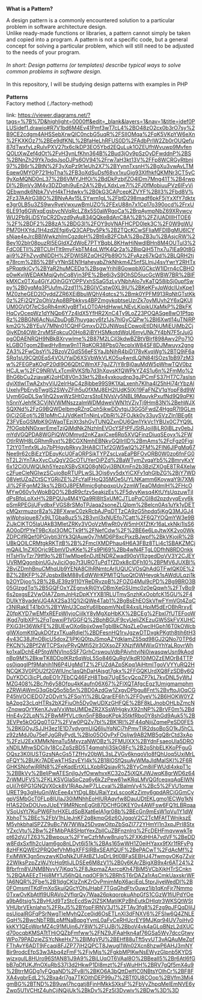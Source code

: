 <strong>What is a Pattern?</strong><br>

A design pattern is a commonly encountered solution to a particular problem in software architecture design.
<br>
Unlike ready-made functions or libraries, a pattern cannot simply be taken and copied into a program. A pattern is not a specific code, but a general concept for solving a particular problem, which will still need to be adjusted to the needs of your program.
<br><br>
<i>In short: Design patterns (or templates) describe typical ways to solve common problems in software design.</i>
<br><br>
In this repository, I will be studying design patterns with examples in PHP
<br><br>
<strong>Patterns</strong>
<br>
Factory method (./factory-method)

link: https://viewer.diagrams.net/?tags=%7B%7D&highlight=0000ff&edit=_blank&layers=1&nav=1&title=idef0PLUSidef1.drawio#R7V1bd6M4Ev41Pmf3wT7cL4%2BO48zO2cx0b3rO7sy%2B9CE2cdgm4AHSSebXrwQIC0ncbG5uqR%2FSIIOMqa%2FqK5VKpYW6eXn%2FKXKOz7%2BEe9dfKNL%2BfaHeLhRFUS0D%2FAdbPrIW2Zb0rOUQefu87dTwxfvLzRulvPXV27tx6cIkDP3EO5Ybd2EQuLuk1OZEUfhWvuwp9MvfenQOLtXwZef4dOt%2FvH3ynLfKhn364B%2Bud3jOv9pSzOyDFwddnP%2BS%2BNnZh29Yk7pdqJsoDJPs6OV94%2Frw7aH3kt13V%2FFp8WCRGyRtbnj97%2B6r%2BtN%2F3yXpPz9t1eUh2X7%2BYynnTxsnH%2BgXu3vwAvLTMEqew0MYOP721HoTha%2FB3oXdSuDsf68vx1xuGjg93XIfhkfQKMNr3CT5yC9yXpMQND0nL37%2B6VMYJHfOi%2BdDkPzbjfZO4IDm7Mng41T%2B4rwpDl%2BjnVv3M4v3DZDqhi9uEn2A%2ByLXdxLve7l%2FJ0fMobiuuPVz6IFvViQEbwndk6Nbk7VyH4kTHdwkv%2B0kG3CAPcepKZVYF%2Bll3%2Fbd8V%2Fz37AAIrG38O%2BNvAAv15LSYwm1gL%2FbtD298madf6pkF5jYxXfY7dktxe3gr0LB5u3ZS9wvRyeVwxuwBmUZO%2FExU88n7x1Cp17o390ocd%2FrxU6LE91g6GWxqEgsbycNVqRcLZ8x5S0aWRgoCa%2BrpAympNbZ69XRywcvWU2Pb9LjDSYpCR2Dvzd9yAu834QQke8dAnC8A%2B%2FZjUADlIIHTOE6%2F%2BDF2%2B8zA%2BDG3l%2FOY9oVNAFHCPD0lek3C%2F0W9gWUPM70HXYdJ1H4zd2Efgj6vQ3CAPby5Pk%2B2TQcKCwSFIiaMFDIBgMU6lCYsNjae4eJrcBBIWwkzhImCgzdpH%2Bt6xB2FCbA%2BoZB3u%2BAsjcRW%2Bey102blr08puzRl5EGIdXZdWoE7PTYBqbL8KHwHiNwdIBHn8M4OUTul3%2FdC0ETll%2BTCUHTlt9myFkbTM4qLWfK4Qr2a%2BipQiH5Thx7u7IEa90t8Gaij9%2FhZyvdNlDDH%2FDWlSRZqOH2Pb89O%2FvAzz67kQd%2BLQRH2tje78rcm%2B5%2BFyYNnSEN1HaheyabZhkNhkm4Z5nfSLlnjJ4svYwrY2RHTxsPRqptkjCy%2BYaR2huMCEDq%2BsgwYrihl8GowpbXGCkcW1IDrn4cCBHOp0wKvjWEDAKMqjQyhCq8Vjn3PE%2Be6i3yS9OhSD5iucGcWBW7BR%2BIFkMXCx0TXu4GjYJOjhGGYOPPVxhSSaG5zLyVNbhAlo7vKaTQ58ibSj0upfSwpy%2B0yqMq3PUufmJ2zd11%2BGIVCstw0XL9lU%2BKeKFvJpWdcIUxKpe1MZ0zheGED2IOyddZZR6XEiBbuWQhV4qtcs2%2Bmk0YPFM913RqNtGTstKk0z%2Fi2QY2pOhVzAp8BPbkkys4BPZmgykqbtseUzrZk7oyMUyh2Y6xQKUIUM0GVOf7eCSoRh4mKIygBfTxLOT0AHdHwwLNEvLKipikUXaMkP%2BkFKHqCyOcepWz1dYNQp6Y7z4ldX5YfHR2XnC4Ty9LoZ23POQASqe8wO1PfqpRz%2BBGN6AcNujZbuDgB7huygacy6fz1Js7hlGyCQPw%2BI6Xwtl14uTNjRPkm2G%2BYEuV7MNn01CQHFGmxvDZDJNWqsECpwojEtIDNjUMjEUjMb2Cj0iyKDt4OWr2rvM5FqkcuO0Ho82jBYHSMkotdWqU6myUNk7Y4bN7F5rJujGpgODAENRQH9NBkBXrywIme%2B87M2LCiI3kdwBZBtVBlrf898Awy2Po71OkLGBOTgom2BwdHv8mw9n1TRqKOR38Pbs07ecplxW84SF8DJMwuyx2gngZA3%2FwCbsYi%2BzoVZGdS56eFSYaJbNihR4biD178vKvqWg%2BTQ9iF6aSRq1sU9CQt0EqS4VOUYaiD6XSVbWkVLKO5u4wrdLQlN84ISOzs1bB97zM3w%2FEGPaKOgP20dl9O6QDtCWmXF7gJZ7jY8rBj0auMdW5pWhwTQV0bzHCJLw%2FC9NRlVLxTcmRVKSfb7d3hXpvsKfQWPkYZ4S1u6n%2FmMo%2BhG6bCu2zjavaKj2oHD8V0n33kt%2Bx4yxkoudnp3gJPCmFS37HT7C7asIsndyjXtIwlTwA2xhyViU2elrHaC4z8jbbe99S9K1XaLxenh7KIha4l25hHj74rYbzAlUxeIyPbErvbTwglS2SWvZFih5u0fXMJ8EH2IUdK5IXi19FaFNZV1qYopF8d9WUym6GpDLSw1ihQ2swWzSHtOzrsStoENVsVy5NBL9MquykPxufNd9Q9qPKlhSnnYJehfK3CVjNVWMNszzalmWDMdweVWN1tVZjvTj9Hm83N%2BehWJXSQXNd%2FzG9BQWDelbmgRZrqCph5ikwDDytgjJ3GG5FwdZ4HgqR7I9GLm0jCj2GEotj%2B1pMhCJJVdKejtTnNjnLyDbRi%2FOJkk0y33uySVzZIn1BEg6tZ3FVEoGSMbK9GWaqTEzjXt3shGyTUNQZxnDU6Qm1YkVc1YBUx0C7YQ9L7fOGpbNN0xwrEmeTzjQjMdNk2NzhInEVOcYSFtPFJStRJoiI8jLR0jBLzy0ebJmYdVGQPDA8WGPiQWOMmyd2nKZaxjCxe6Rp5XVQFinzDiuqSEoyx%2FWOtIrRWH8LGRhmRyxt%2BCGXNmhEBNkyGQlIrIID%2BmAms%2FcFgz0FigiT2tY0Tmfx9LJo7bPHgybRkyy3HA8CITkf2GW5wlQ%2FM%2FlN6JlPgMq67Nee9r62cBjEzYDEqyKcU0FaORPSikTYPZscLvaEaPBFOvORB0W0zo6fnFG0hT2L2iYnTAxXycCuQgV2GcOTUYerOiPZd%2BaWTymZvqaYb5%2BmryKxY6x12Ci0UWQUkh5YezpXSBySXQ08gNGvj3BNXmFn2b3BzlZXOgE8TR4XeIwc2FueCleNGIwzSCujo8pRTUPLwSL3Ojs6yy5dxYiCXFv1qhGlbZG%2BjY7WD08VetUZqZCtSCYGRiiZE%2FcYalFHoQ35MOe5UYLNKamm6KoywaY9i7XMjJl%2FlFgnM23ks%2BlOJ8PEMlmic6ghpqxpUv2zmWTeaOMdmlH%2FHcOMYw060v1vWokBQO%2BdR9cfzv5eakjzEs%2F5dyyKwsq4KtUYsUqzuwTjIdPsBfpLpXxH%2BPQUu4M4YQa9Rl8ItSxUMCJTLpPqCGI8d2pzdvyqEvy6kpSmRPEGjjUFydbxFVGS8rSMoTPJaqa2soneZLQIpm%2Belcn0As1uYk1yDETcMQxrmuzor82a%2BFXwwC0zkRcbAJPqDTTzCA9zG5hpdq5jKgQ3MJGJ4wWphsjpue87x9jLTGba8uz5%2B3vnI3xNUEfo7Catt%2F6Q7YOQmYW3e9BZjJkClKTO5IaUAkB3MIetZRKv3VOoVzMIwRt0yW5mHXfZtKr16aLxkNki1lsS6AO0oDfPYeT9BcXoI3OMCTk9f%2FNefCdw%2F%2BE6e6LpJtwXK2vo0WkZDPCifRQef0PGiybti3IYk3QlAuw0y7hMD6P8xcPjxzBJwpf%2BkVKjojR%2BUBkQOlLCRMtgkRKTjtB%2B%2FmclXMDPhau4H6A3FBz8TLi4c1SBAKZMCjmQAiL1nZX0Orjc9EbmVDvKKe%2Fs9PI69%2Bb4wN4FTgL0DfhN8RDOnkkHTsH1ivTzr79tf9o%2BTIwMIpe6nDJtENDRZwad90qVl1lzgedDqVV3Y2CJEYUVRMQgonbjnUGJyJiciOgo7t3UROTuPdTfZDxk8clDFh10%2BPMV6JUXBl%2BviZDmhBnuCMhqUb9YENA8CIhRNmtcArIUQUCVOsQhAdGTFwlQK0E%2BZ%2BKFP%2FJpsbxBkM88yEdWWrKPMlTQ1uoQtOWHeyqk1sAWdULqzj1kb2OYDjoo%2B%2BJE39z9110YReDRvzpB%2FOZG4Mul9cPD%2Bg9BRO3B05GIzgdTq%2B5GQFOxYZEgnvkRj0YvDBmXeGSUmc0z0eQqwh%2FTyBo96s2pxgsE2VwOIA7ZpmJnHjzDpKYYXB1RLUTmySnzhKxOobfcK15GU%2F4DUIkY8vadeVJG4AX2Sa31Q1j2iQWe4Tab1%2BgBsEhEOSkVfwFYmVGt4ZqCr3NIRakET41b0i%2BYWnU3CppYu6IIbppmVNxER4xslLHpiM5dErOBhRrxyEZ0fpKYD7wEMfxREFpWIyjoCiiIkY8yMgXpHbKX%2BCEg%2FbxI7fUTEFooWiKgd7gIbXP%2FqTpwxjP1VGGFQ%2BphBGUF9cyUeljZKEzuGW5SkFVXUHCPXiG3H36WkFE%2BUEwOXo6bjjx0weTgbIBkCNqZLe0wclHGph16T0kOWcbglWXomKtIQukDOfzxTKuaRdjel%2BDFesnHQ1rvJgzwDTDxgkPKgth8tih6tH34y43C38JfnOBjcU5doxZ1jPKiQ0tpJSmoAZYdklamZS5qd98GJ2QNo70TP6dPKCN%2BPf2WTCPSxjvPRyQMfi52lr3OXsoZFXNzjfWMWixGYhYaLRovrWhko1xalDchE4P5tgWNVInoSSF7GrhCrswouVdbPAivhtvjNi0iwasqwUsn9kAodnBp9M%2BkwTK8DDoIKRz6qWoL5So846QuRgVIkdR10iMOZzEMOrB4TTPos0jqqgIPf9Mahih1N6P4UgMdTZ%2FUZdAZpSKpq1AjHtmITgoVVYYuRQ2HNCQK3V0PDU2f2GWIUnc1asQhDaHAjsgt7gkx%2FFGQKUrdXQ8FzSDBy6QDuYKDCj3icPLdpEO1r7EbCQ46FzH8Tbqj7UgE5cyQcqZP7kL7kvDNL5yWtJMZG408%2Bc7h6y58Ofpu4kKaufn06X67%2FlXQTAfgcEgz1UmigmamphmzZRWiAWmG3qGbQ5o5b5n%2BD0AzdGw1ZxgvDPbgu8Fnt%2BvftoJjOqCGP45hVOClEDO7zODylt%2FSojYl%2BLQrarEF6h%2FF0yeV%2B6HOKW0YZbA2pg23cLqHTRs2bX2FiuOh5Dy0wUDXzGHFQE%2BF8kLJnobOHLbZmcNrZnqwqOrYKenXJvalVxWtpUMlDeZR2XSsWHjgkyX92nNP%2BrVF0m%2BdHnE4v22LpN%2FBwMPfVLctkn5nFBBqoKPpk35tkfRbo0Y8shGd9Auk5%2B3EVPe5kOGQg0TG7%2FVw0PQZv7bI%2BK1RI%2F44qNjiiZqmePeSD0FE5%2BKGOyJSJJH3ez1E1D7vdygmUiQ6liuYqNCj7hPmvTIR2dsoBoSO1kJ5hCLz92zMdJ0u75eFJgGRyPydL%2Blo05OOyPxFOsIjw9AB2MB5gQ8rCtd3xAp%2FzIJ2ExXMMkNmaTu5MxyzaNWOBz%2FMUlXX%2BYdnFsaeoUla5DROxNDlLMhwSDCiIv18CcZqSzBD5T4qmqhIj3SkO8Fc%2B2oShbELKKoPFguGOQsz3K0lUSTGzsNAcGs5TZfHy20bWL3sLZVGv6knqoVIo8fQhUoq5UxiMrLoFQY%2BUKr7ADEwkTHSzvEYI4k%2B18lOSfQsuAyWMaJIdMaISKI%2F6RGHKSNofwiRRN8%2FeKqdErtXLLXpbRQsiayR%2BYyCm8iIFWUdl4xkpT1c%2BBkVy%2BeljPwATESnjIgJvfOwwhvxKC32oZ5jXQXJWJwqK8grWD6z64ZrWMUFVS%2FKLKSVGlaSpCzq6y6kZzPew61wKRqLMVQGfceqxqAqElWNoUjI7r6PG1GNQVX0ck8V1RiApJwP7LLcval%2BalmVy4%2Bc5%2FVU1omwURET9g3gIHuGnjWcEee4xYtDgL8bURaiYzxLscooKzZimy6gpdARCjGGmCygpVSMbGcT0FLp8IUIaJ30iMNhhEoHIURAqyfw8DauUDtEKLgmo1ECWg1kNH1AS20xDOUvoJUpEY9MRNcnEgGt87DCHfG0KEY0v4AWFsw6FQ1tLBRqaaVSoUsYt7KuPW6FhrHXELdSpBXat6eIA1gr08b%2BEcGn9mEsW1qVu1Y1dWXbhoT%2BEc%2FbV1hLIeJnKF2q8kmpG6z6OJgqoV2C2TcMFAfTWnikszEM5yhkbhaISPZZ9uBc7W7WWa25DvqwOitpZbSqZI772YHmYl1n3xpJPrI8StxYZxcVtu%2Bw%2FMibPA8SHptYexZbllCuZBFnznIrq%2FcDEHFmqvwwkTept62dVJTZ63%2Bwpoux%2FYwCzfrMyw8ruig%2FXKdHHA7vdVF%2BeDDw8FdxSxflh2cUam6go8nLDyt6i51k%2BAs165wWH1Z0ejHYaxx9fXr1fRFyPg8zHFKQWEt2PRQ0efVhMIgXFFSlRBxSEAIfQUF%2BePACwT%2FdAcMf%2FxiMWK3gn5nyzwyKDqNkZUFAtBZ1JqDrL9tl0BFaSEBHJ47fwmgvOKg7Zvir22WIksPzpZzWJYcHq9tliJLDSEe6M8zV1%2B0y6KArZBigXB9x4r6AT24%2Bfbrfrn8VJNMBNvyV7jKqq%2F8JkpmaZAxrcpKh47BiM5VCbXjkHTrSCnkn%2BQAAEEzTHij8MY1J56hQiLnqdOF9i%2BRhST6rDAZa1rAsCmkUaxskrWF1A6NQR%2Fbe%2B1ldgCKlzZnKZrOvPmimMpX6acjEqL5tprJiyeWedDI%2B0FOmsmITKdFmXoSkuiQGcYOhjJHabF7TGqGhdFtv0uwz1ib1qKnFjr7Nmmo0TxwOvKbAtlfI9URAVo2VflqrQy7Waa26pkqorpkuAhpGfS1CGzW1fiUPdYOea9bA6tsig%2BvHUd9TzStcEcdSw2IZSKMatilKPzBhEutkDHIqtr3WKSQtWStVHUbrVEknlahp%2FRxJ5%2BYopFlRNV3J1%2FTAv3fg8%2Fzg9pJFQqDljlJpsUioalRGFqPSrNwgTleMyhQZce0id6OsETLnXl3dFNXV6%2FSIw6Q4ZNLEGqH%2BwcNbTRBLpMfNaBqpgYymL0aFvCeRHUcrEY9MJKqr94UV7oiHy0kkKY1QEoWprMZ4c91MUjn6JY8W%2FUJBj%2BboV4vk4aGLqBNzL2dXUCd70ocqbKMSATtTHiOQZbFmfww%2FNZ9JFAaHkn4af76GSa5Wy7dccGtwyWPo79PADzjeZSYcNkeHx7%2BlMgVPJ%2BEHf88uTft5yvUT3vAQAuMeZpfFThAvY6ADT9jFcaqi8FJZP77jH2QPCT8Jwugl1Wn02Xcn8hzwP6AHJ3mNYBir9rodcEfpS3w3Abq4zFmF%2FjyMjs%2FgkbMPlKwNsEWyzGlpnb5KYDSwjzxguIL8HUro96SfAN81iJ9A9%2BiLUqOT6VAal8O%2BBeall5%2Br6AtI6fGbB7qDfUKJfnOXuRbS37l3d2HkwP1Dl8mzt%2FsWuHH%2BRV7gQf5mX4u9%2BtrrMGDg1yFQgaND%2Fv8l%2BKO6A3bQttDelfIC0NBtsYOlhCr%2BF8FXA4vgbrEdL2%2Bxa4rI7ga7TKOithDEP99u7%2BTf0U8COop%2BVfm3Mj4gmBG%2BTND%2B9uwl7hcgatj8FjnHMkkSXksF%2FbVyZhpqMelEmNVE6yZwp5U1VCHtZ4uhCjiNQijUk%2BkDv%2Fz5l3Dvwiv%2BDw%3D%3D
